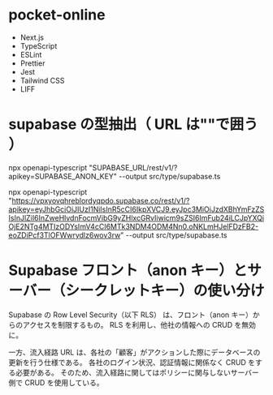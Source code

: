 # pocket-online

- Next.js
- TypeScript
- ESLint
- Prettier
- Jest
- Tailwind CSS
- LIFF

# supabase の型抽出（ URL は""で囲う ）

npx openapi-typescript "SUPABASE_URL/rest/v1/?apikey=SUPABASE_ANON_KEY" --output src/type/supabase.ts

npx openapi-typescript "https://vpxyovqhreblordyqpdo.supabase.co/rest/v1/?apikey=eyJhbGciOiJIUzI1NiIsInR5cCI6IkpXVCJ9.eyJpc3MiOiJzdXBhYmFzZSIsInJlZiI6InZweHlvdnFocmVibG9yZHlxcGRvIiwicm9sZSI6ImFub24iLCJpYXQiOjE2NTg4MTIzODYsImV4cCI6MTk3NDM4ODM4Nn0.oNKLmHJelFDzFB2-eoZDiPcf3TlOFWwrydlz6wov3rw" --output src/type/supabase.ts

# Supabase フロント（anon キー）とサーバー（シークレットキー）の使い分け

Supabase の Row Level Security（以下 RLS） は、フロント（anon キー）からのアクセスを制限するもの。
RLS を利用し、他社の情報への CRUD を無効に。

一方、流入経路 URL は、各社の「顧客」がアクションした際にデータベースの更新を行う仕様である。
各社のログイン状況、認証情報に関係なく CRUD をする必要がある。
そのため、流入経路に関してはポリシーに関与しないサーバー側で CRUD を使用している。

